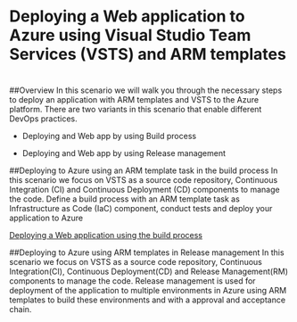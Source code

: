 # Deploying a Web application to Azure using Visual Studio Team Services (VSTS) and ARM templates

#
##Overview
In this scenario we will walk you through the necessary steps to deploy an application with ARM templates and VSTS to the Azure platform. There are two variants  in this scenario that enable different DevOps practices.

- Deploying and Web app by using Build process

- Deploying and Web app by using Release management


##Deploying to Azure using an ARM template task in the build process
In this scenario we focus on VSTS as a source code repository, Continuous Integration (CI) and Continuous Deployment (CD) components to manage the code. Define a build process with an ARM template task as Infrastructure as Code (IaC) component, conduct tests and deploy your application to Azure

[Deploying a Web application using the build process](../Deploying-Web-App-with-SQL-DB-to-Azure-with-ARM-and-VSTS/Deploying-Web-app-using-Build-process.md) 


##Deploying to Azure using ARM templates in Release management
In this scenario we focus on VSTS as a source code repository, Continuous Integration(CI), Continuous Deployment(CD) and Release Management(RM) components to manage the code. Release management is used for deployment of the application to multiple environments in Azure using ARM templates to build these environments and with a approval and acceptance chain.

<insert link to MD>








